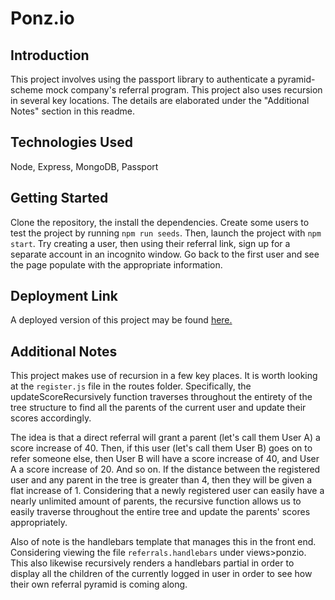 # Ponz.io

## Introduction
This project involves using the passport library to authenticate a pyramid-scheme mock company's referral program. This project also uses recursion in several key locations. The details are elaborated under the "Additional Notes" section in this readme. 

## Technologies Used
Node, Express, MongoDB, Passport

## Getting Started
Clone the repository, the install the dependencies. Create some users to test the project by running `npm run seeds`. Then, launch the project with `npm start`. Try creating a user, then using their referral link, sign up for a separate account in an incognito window. Go back to the first user and see the page populate with the appropriate information.

## Deployment Link
A deployed version of this project may be found [here.](https://shielded-escarpment-47453.herokuapp.com/)

## Additional Notes
This project makes use of recursion in a few key places. It is worth looking at the `register.js` file in the routes folder. Specifically, the updateScoreRecursively function traverses throughout the entirety of the tree structure to find all the parents of the current user and update their scores accordingly. 

The idea is that a direct referral will grant a parent (let's call them User A) a score increase of 40. Then, if this user (let's call them User B) goes on to refer someone else, then User B will have a score increase of 40, and User A a score increase of 20. And so on. If the distance between the registered user and any parent in the tree is greater than 4, then they will be given a flat increase of 1. Considering that a newly registered user can easily have a nearly unlimited amount of parents, the recursive function allows us to easily traverse throughout the entire tree and update the parents' scores appropriately.

Also of note is the handlebars template that manages this in the front end. Considering viewing the file `referrals.handlebars` under views>ponzio. This also likewise recursively renders a handlebars partial in order to display all the children of the currently logged in user in order to see how their own referral pyramid is coming along. 